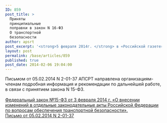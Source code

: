 ```yaml
---
ID: 859
post_title: >
  Приняты
  принципиальные
  поправки в закон N 16-ФЗ
  О транспортной
  безопасности
author: apsrt
post_excerpt: '<strong>5 февраля 2014г. </strong> в «Российской газете» (выпуск № 6296) опубликован Федеральный закон №15-ФЗ от 3 февраля 2014 г. «О внесении  изменений в отдельные законодательные акты Российской Федерации по вопросам обеспечения транспортной безопасности». Указанным  законом внесены кардинальные изменения в закон от 9 февраля 2007 г. № 16-ФЗ «О транспортной безопасности» в части внутреннего водного транспорта, распространяющие его действие только на суда, используемые на внутренних  водных путях для перевозки пассажиров или грузов повышенной опасности и на порты, расположенные на  ВВП, в которых осуществляются посадка (высадка) пассажиров и (или) перевалка грузов повышенной опасности (в части объектов  транспортной инфраструктуры основной деятельности). Изначально внесение указанных поправок инициировалось АПСРТ, которая активно участвовала в работе Экспертного совета при Комитете  Государственной Думы по транспорту под руководством первого заместителя председателя Ефимова В.Б. по подготовке указанного законопроекта.'
layout: post
permalink: /base/articles/859
published: true
post_date: 2014-02-06 19:04:00
---
```

Письмом от 05.02.2014 N 2-01-37 АПСРТ направлена организациям-членам подробная информация и рекомендации по дальнейшей работе, в связи с принятием  закона N 15-ФЗ.<br />
<br />
 <a href="http://www.apsrt.ru/docs/l121.doc"><span style="text-decoration:underline;"> Федеральный закон №15-ФЗ от 3 февраля 2014 г. «О внесении  изменений в отдельные законодательные акты Российской Федерации по вопросам обеспечения транспортной безопасности». </span></a><br />
 <a href="http://www.apsrt.ru/docs/l122.rtf"><span style="text-decoration:underline;"> Письмо от 05.02.2014 N 2-01-37  </span></a>